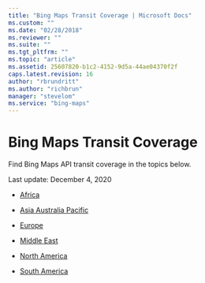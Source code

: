 ```yaml
---
title: "Bing Maps Transit Coverage | Microsoft Docs"
ms.custom: ""
ms.date: "02/28/2018"
ms.reviewer: ""
ms.suite: ""
ms.tgt_pltfrm: ""
ms.topic: "article"
ms.assetid: 25607820-b1c2-4152-9d5a-44ae04370f2f
caps.latest.revision: 16
author: "rbrundritt"
ms.author: "richbrun"
manager: "stevelom"
ms.service: "bing-maps"
---
```

# Bing Maps Transit Coverage

Find Bing Maps API transit coverage in the topics below.  
  
 Last update: December 4, 2020
  
-   [Africa](africa.md)  
  
-   [Asia Australia Pacific](asia-australia-pacific-islands.md)  
  
-   [Europe](europe.md)
  
-   [Middle East](middle-east.md)  
  
-   [North America](north-america.md)  
  
-   [South America](south-america.md)
